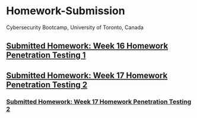 # Homework-Submission
Cybersecurity Bootcamp, University of Toronto, Canada


## [Submitted Homework: Week 16 Homework Penetration Testing 1](Week-16-Homework-Penetration-Testing-1/README.md)

## [Submitted Homework: Week 17 Homework Penetration Testing 2](Week-17-Homework-Penetration-Testing-2/Report-SHJ-v2021-07-25.docx)
### [Submitted Homework: Week 17 Homework Penetration Testing 2](Week-17-Homework-Penetration-Testing-2/Report-SHJ-v2021-07-25.pdf)
